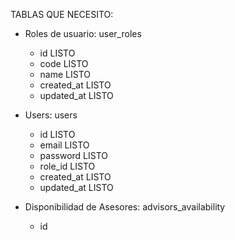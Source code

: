 TABLAS QUE NECESITO:

- Roles de usuario: user_roles
    - id LISTO
    - code LISTO
    - name LISTO
    - created_at LISTO
    - updated_at LISTO

- Users: users
    - id LISTO
    - email LISTO 
    - password LISTO 
    - role_id LISTO 
    - created_at LISTO 
    - updated_at LISTO 

- Disponibilidad de Asesores: advisors_availability
    - id
